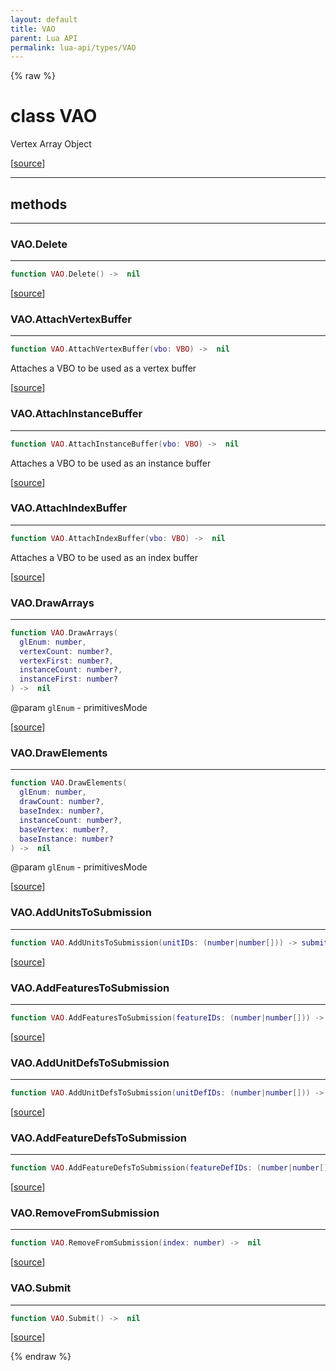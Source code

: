 ```yaml
---
layout: default
title: VAO
parent: Lua API
permalink: lua-api/types/VAO
---
```


{% raw %}

# class VAO





Vertex Array Object

[<a href="https://github.com/rhys-vdw/RecoilEngine/blob/39a0440f8b3d03a340a3db9cfeb2e589c3e7d595/rts/Lua/LuaVAOImpl.cpp#L18-L25" target="_blank">source</a>]







---

## methods
---

### VAO.Delete
---
```lua
function VAO.Delete() ->  nil
```





[<a href="https://github.com/rhys-vdw/RecoilEngine/blob/39a0440f8b3d03a340a3db9cfeb2e589c3e7d595/rts/Lua/LuaVAOImpl.cpp#L39-L43" target="_blank">source</a>]








### VAO.AttachVertexBuffer
---
```lua
function VAO.AttachVertexBuffer(vbo: VBO) ->  nil
```





Attaches a VBO to be used as a vertex buffer

[<a href="https://github.com/rhys-vdw/RecoilEngine/blob/39a0440f8b3d03a340a3db9cfeb2e589c3e7d595/rts/Lua/LuaVAOImpl.cpp#L93-L98" target="_blank">source</a>]








### VAO.AttachInstanceBuffer
---
```lua
function VAO.AttachInstanceBuffer(vbo: VBO) ->  nil
```





Attaches a VBO to be used as an instance buffer

[<a href="https://github.com/rhys-vdw/RecoilEngine/blob/39a0440f8b3d03a340a3db9cfeb2e589c3e7d595/rts/Lua/LuaVAOImpl.cpp#L105-L110" target="_blank">source</a>]








### VAO.AttachIndexBuffer
---
```lua
function VAO.AttachIndexBuffer(vbo: VBO) ->  nil
```





Attaches a VBO to be used as an index buffer

[<a href="https://github.com/rhys-vdw/RecoilEngine/blob/39a0440f8b3d03a340a3db9cfeb2e589c3e7d595/rts/Lua/LuaVAOImpl.cpp#L117-L122" target="_blank">source</a>]








### VAO.DrawArrays
---
```lua
function VAO.DrawArrays(
  glEnum: number,
  vertexCount: number?,
  vertexFirst: number?,
  instanceCount: number?,
  instanceFirst: number?
) ->  nil
```
@param `glEnum` - primitivesMode






[<a href="https://github.com/rhys-vdw/RecoilEngine/blob/39a0440f8b3d03a340a3db9cfeb2e589c3e7d595/rts/Lua/LuaVAOImpl.cpp#L367-L376" target="_blank">source</a>]








### VAO.DrawElements
---
```lua
function VAO.DrawElements(
  glEnum: number,
  drawCount: number?,
  baseIndex: number?,
  instanceCount: number?,
  baseVertex: number?,
  baseInstance: number?
) ->  nil
```
@param `glEnum` - primitivesMode






[<a href="https://github.com/rhys-vdw/RecoilEngine/blob/39a0440f8b3d03a340a3db9cfeb2e589c3e7d595/rts/Lua/LuaVAOImpl.cpp#L404-L414" target="_blank">source</a>]








### VAO.AddUnitsToSubmission
---
```lua
function VAO.AddUnitsToSubmission(unitIDs: (number|number[])) -> submittedCount number
```





[<a href="https://github.com/rhys-vdw/RecoilEngine/blob/39a0440f8b3d03a340a3db9cfeb2e589c3e7d595/rts/Lua/LuaVAOImpl.cpp#L466-L471" target="_blank">source</a>]








### VAO.AddFeaturesToSubmission
---
```lua
function VAO.AddFeaturesToSubmission(featureIDs: (number|number[])) -> submittedCount number
```





[<a href="https://github.com/rhys-vdw/RecoilEngine/blob/39a0440f8b3d03a340a3db9cfeb2e589c3e7d595/rts/Lua/LuaVAOImpl.cpp#L476-L481" target="_blank">source</a>]








### VAO.AddUnitDefsToSubmission
---
```lua
function VAO.AddUnitDefsToSubmission(unitDefIDs: (number|number[])) -> submittedCount number
```





[<a href="https://github.com/rhys-vdw/RecoilEngine/blob/39a0440f8b3d03a340a3db9cfeb2e589c3e7d595/rts/Lua/LuaVAOImpl.cpp#L486-L491" target="_blank">source</a>]








### VAO.AddFeatureDefsToSubmission
---
```lua
function VAO.AddFeatureDefsToSubmission(featureDefIDs: (number|number[])) -> submittedCount number
```





[<a href="https://github.com/rhys-vdw/RecoilEngine/blob/39a0440f8b3d03a340a3db9cfeb2e589c3e7d595/rts/Lua/LuaVAOImpl.cpp#L496-L501" target="_blank">source</a>]








### VAO.RemoveFromSubmission
---
```lua
function VAO.RemoveFromSubmission(index: number) ->  nil
```





[<a href="https://github.com/rhys-vdw/RecoilEngine/blob/39a0440f8b3d03a340a3db9cfeb2e589c3e7d595/rts/Lua/LuaVAOImpl.cpp#L506-L511" target="_blank">source</a>]








### VAO.Submit
---
```lua
function VAO.Submit() ->  nil
```





[<a href="https://github.com/rhys-vdw/RecoilEngine/blob/39a0440f8b3d03a340a3db9cfeb2e589c3e7d595/rts/Lua/LuaVAOImpl.cpp#L529-L533" target="_blank">source</a>]












{% endraw %}